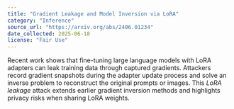 ```yaml
---
title: "Gradient Leakage and Model Inversion via LoRA"
category: "Inference"
source_url: "https://arxiv.org/abs/2406.01234"
date_collected: 2025-06-18
license: "Fair Use"
---
```

Recent work shows that fine-tuning large language models with LoRA adapters can leak
training data through captured gradients. Attackers record gradient snapshots during the
adapter update process and solve an inverse problem to reconstruct the original prompts or
images. This *LoRA leakage* attack extends earlier gradient inversion methods and
highlights privacy risks when sharing LoRA weights.
